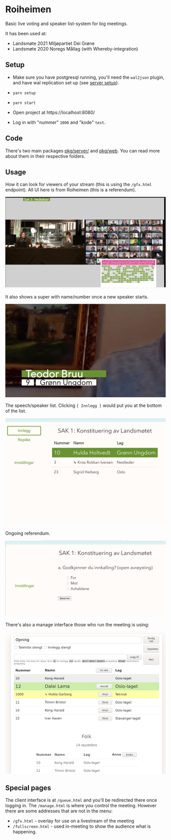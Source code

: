 Roiheimen
=========

Basic live voting and speaker list-system for big meetings.

It has been used at:
- Landsmøte 2021 Miljøpartiet Dei Grøne
- Landsmøte 2020 Noregs Mållag (with Whereby-integration)

Setup
-----
- Make sure you have postgresql running, you'll need the `wal2json`
  plugin, and have wal replication set up (see [server
  setup](./pkg/server/README.md)).

- `yarn setup`
- `yarn start`
- Open project at https://localhost:8080/
- Log in with "nummer" `1000` and "kode" `test`.

Code
----
There's two main packages [pkg/server/](./pkg/server) and
[pkg/web](./pkg/web). You can read more about them in their respective
folders.

Usage
-----

How it can look for viewers of your stream (this is using the
`/gfx.html` endpoint). All UI here is from Roiheimen (this is a
referendum).

![](./docs/video-referendum.png)

It also shows a super with name/number once a new speaker starts.

![](./docs/video-super.png)

The speech/speaker list. Clicking `[ Innlegg ]` would put you at the
bottom of the list.

![](./docs/speechlist.png)

Ongoing referendum.

![](./docs/referendum.png)

There's also a manage interface those who run the meeting is using:

![](./docs/manage.png)

Special pages
-------------
The client interface is at `/queue.html` and you'll be redirected there
once logging in. The `/manage.html` is where you control the meeting.
However there are some addresses that are not in the menu:

- `/gfx.html` - overlay for use on a livestream of the meeting
- `/fullscreen.html` - used in-meeting to show the audience what is
  happening.
